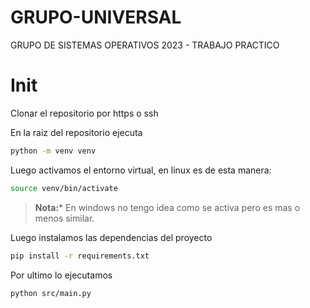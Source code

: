# GRUPO-UNIVERSAL
GRUPO DE SISTEMAS OPERATIVOS 2023 - TRABAJO PRACTICO

# Init

Clonar el repositorio por https o ssh

En la raiz del repositorio ejecuta

```sh
python -m venv venv
```

Luego activamos el entorno virtual, en linux es de esta manera:

```sh
source venv/bin/activate
```

> **Nota:*** En windows no tengo idea como se activa pero es mas o menos similar.


Luego instalamos las dependencias del proyecto

```sh
pip install -r requirements.txt
```

Por ultimo lo ejecutamos

```sh
python src/main.py
```